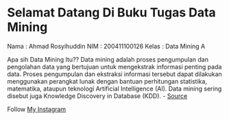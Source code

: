 # Selamat Datang Di Buku Tugas Data Mining

Nama    : Ahmad Rosyihuddin
NIM     : 200411100126
Kelas   : Data Mining A

Apa sih Data Mining Itu??
Data mining adalah proses pengumpulan dan pengolahan data yang bertujuan untuk mengekstrak informasi penting pada data. Proses pengumpulan dan ekstraksi informasi tersebut dapat dilakukan menggunakan perangkat lunak dengan bantuan perhitungan statistika, matematika, ataupun teknologi Artificial Intelligence (AI). Data mining sering disebut juga Knowledge Discovery in Database (KDD). - [Source](https://www.dicoding.com/blog/apa-itu-data-mining/)

Follow [My Instagram](https://www.instagram.com/kaji_sik/)
